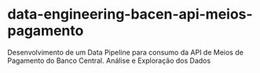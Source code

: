 # data-engineering-bacen-api-meios-pagamento
Desenvolvimento de um Data Pipeline para consumo da API de Meios de Pagamento do Banco Central. Análise e Exploração dos Dados